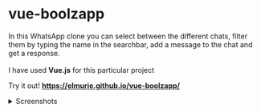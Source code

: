 # vue-boolzapp

In this WhatsApp clone you can select between the different chats, filter them by typing the name in the searchbar, add a message to the chat and get a response.<br/><br/>
I have used **Vue.js** for this particular project

Try it out! **https://elmurie.github.io/vue-boolzapp/**

<details>
  <summary>Screenshots</summary><details>
  <img src="https://i.imgur.com/N0P8om6.png" name="1">
  <img src="https://i.imgur.com/xacMkPV.png" name="2">
</details>
